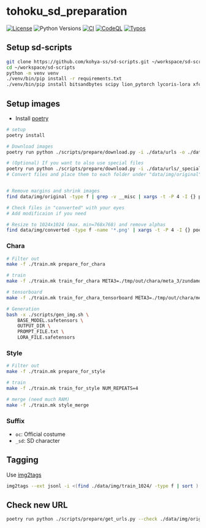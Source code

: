 
# tohoku_sd_preparation

[![License](https://img.shields.io/badge/License-Apache%202.0-blue.svg)](https://opensource.org/licenses/Apache-2.0)
![Python Versions](https://img.shields.io/badge/python-3.8%20%7C%203.9%20%7C%203.10-blue)
[![CI](https://github.com/shirayu/tohoku_sd_preparation/actions/workflows/ci.yml/badge.svg)](https://github.com/shirayu/tohoku_sd_preparation/actions/workflows/ci.yml)
[![CodeQL](https://github.com/shirayu/tohoku_sd_preparation/actions/workflows/codeql-analysis.yml/badge.svg)](https://github.com/shirayu/tohoku_sd_preparation/actions/workflows/codeql-analysis.yml)
[![Typos](https://github.com/shirayu/tohoku_sd_preparation/actions/workflows/typos.yml/badge.svg)](https://github.com/shirayu/tohoku_sd_preparation/actions/workflows/typos.yml)

## Setup sd-scripts

```bash
git clone https://github.com/kohya-ss/sd-scripts.git ~/workspace/sd-scripts
cd ~/workspace/sd-scripts
python -m venv venv
./venv/bin/pip install -r requirements.txt
./venv/bin/pip install bitsandbytes scipy lion_pytorch lycoris-lora xformers
```

## Setup images

- Install [poetry](https://python-poetry.org/)

```bash
# setup
poetry install

# Download images
poetry run python ./scripts/prepare/download.py -i ./data/urls -o ./data/img/original

# (Optional) If you want to also use special files
poetry run python ./scripts/prepare/download.py -i ./data/urls/_special -o ./data/img/original_special
# Convert files and place them to each folder under "data/img/original"


# Remove margins and shrink images
find data/img/original -type f | grep -v __misc | xargs -t -P 4 -I {} poetry run python ./scripts/prepare/resize.py -i {} -o data/img/converted --size 2048 --to_dir

# Check files in "converted" with your eyes
# Add modificaion if you need

# Resize to 1024x1024 (max. min=768x768) and remove alphas
find data/img/converted -type f -name '*.png' | xargs -t -P 4 -I {} poetry run python ./scripts/prepare/resize.py --remove_alpha -i {} -o data/img/train_1024 --size 1024 --min_size 768 --to_dir
```

### Chara

```bash
# Filter out
make -f ./train.mk prepare_for_chara

# train
make -f ./train.mk train_for_chara META3=./tmp/out/chara/meta_3/zundamon.json

# tensorboard
make -f ./train.mk train_for_chara_tensorboard META3=./tmp/out/chara/meta_3/zundamon.json
```

```bash
# Generation
bash -x ./scripts/gen_img.sh \
    BASE_MODEL.safetensors \
    OUTPUT_DIR \
    PROMPT_FILE.txt \
    LORA_FILE.safetensors
```

### Style

```bash
# Filter out
make -f ./train.mk prepare_for_style

# train
make -f ./train.mk train_for_style NUM_REPEATS=4

# merge (need much RAM)
make -f ./train.mk style_merge
```

### Suffix

- ``oc``: Official costume
- ``_sd``: SD character

## Tagging

Use [img2tags](https://github.com/shirayu/img2tags)

```bash
img2tags --ext jsonl -i <(find ./data/img/train_1024/ -type f | sort ) -o ./data/auto_tags.jsonl
```

## Check new URL

```bash
poetry run python ./scripts/prepare/get_urls.py --check ./data/img/original
```

